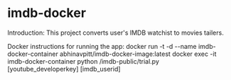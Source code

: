 # imdb-docker

Introduction:
This project converts user's IMDB watchist to movies tailers.

Docker instructions for running the app:
docker run -t -d --name imdb-docker-container abhinavpitt/imdb-docker-image:latest
docker exec -it imdb-docker-container python /imdb-public/trial.py [youtube_developerkey] [imdb_userid]
